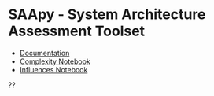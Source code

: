 # SAApy - System Architecture Assessment Toolset

* [Documentation](docs/index.md)
* [Complexity Notebook](notebooks/complexity.ipynb)
* [Influences Notebook](notebooks/influences.ipynb)

??